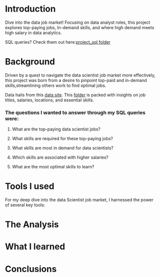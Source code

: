 # Introduction
Dive into the data job market! Focusing on data analyst roles, this project explores top-paying jobs, In-demand skills, and where high demand meets high salary in data analytics.

SQL queries? Check them out here:[project_sql folder](/project_sql/)

# Background
Driven by a quest to navigate the data scientist job market more effectively, this project was born from a desire to pinpoint top-paid and in-demand skills,streamlining others work to find optimal jobs.

Data hails from this [data site](/csv_files/). This [folder](/sql_load/) is packed with insights on job titles, salaries, locations, and essential skills.

### The questions I wanted to answer through my SQL queries were:

1. What are the top-paying data scientist jobs?

2. What skills are required for these top-paying jobs?

3. What skills are most in demand for data scientists?

4. Which skills are associated with higher salaries?

5. What are the most optimal skills to learn?

# Tools I used
For my deep dive into the data Scientist job market, I harnessed the power of several key tools:

# The Analysis

# What I learned

# Conclusions
